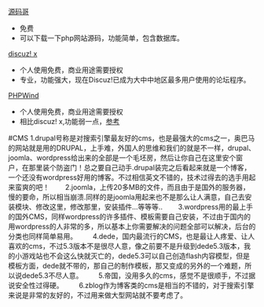 
[源码哥](http://www.ymg.cc)
* 免费
* 可以下载一下php网站源码，功能简单，包含数据库。

[discuz! x ](http://www.comsenz.com/index.php)
* 个人使用免费，商业用途需要授权
* 专业，功能强大，现在Discuz!已成为大中中地区最多用户使用的论坛程序。
 
[PHPWind](http://www.phpwind.net/)
* 个人使用免费，商业用途需要授权
* 相比discuz! x,功能弱一点，[参考](http://zhidao.baidu.com/link?url=FD-Fkuq35LK3MltiLqCjxKVsctMRdCeZAGlpZzuffUPz_me7Jy5-i-XMSXNJZfWjEJsftsV34_xGCSdaNvrjIa)


#CMS
1.drupal号称是对搜索引擎最友好的cms，也是最强大的cms之一，奥巴马的网站就是用的DRUPAL，上手难，外国人的思维和我们的就是不一样，drupal、joomla、wordpress给出来的全部是一个毛坯房，然后让你自己在这里安个窗户，在那里装个防盗门！总之要自己动手.drupal装完之后看起来就是一个博客，一个还没有wordpress好用的博客。不过相信英文不错的，技术过得去的选手用起来蛮爽的吧！
　　2.joomla，上传20多MB的文件，而且由于是国外的服务器，慢的要命，所以相当崩溃.同样的是joomla用起来也不是那么让人满意，自己去安装模块、修改这里，修改那里，安装插件...等等等..
　　3.wordpress用的最上手的国外CMS，同样wordpress的许多插件、模板需要自己安装，不过由于国内的用wordpress的人非常的多，所以基本上你需要解决的问题全部可以解决，后台的分类也同样简单易用。
　　4.dede，国内最流行的CMS，也是最让人疼爱、让人喜欢的cms，不过5.3版本不是很尽人意，像之前要不是升级到dede5.3版本，我的小游戏站也不会这么快就灭亡的，dede5.3可以自己创造flash内容模型，但是模板方面，dede就不带的，那自己的制作模板，那又变成的另外的一个难题，所以说dede5.3不尽人意。
　　5.帝国，没用多久的cms，感觉不是很顺手，不过据说安全性过得硬。
　　6.zblog作为博客类的cms是相当的不错的，对于搜索引擎来说是非常的友好的，不过用来做大型网站就不要考虑了。






